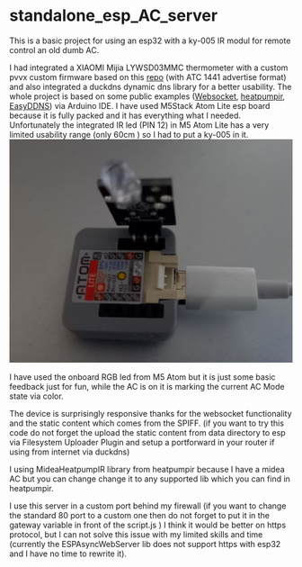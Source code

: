 # standalone_esp_AC_server

This is a basic project for using an esp32 with a ky-005 IR modul for remote control an old dumb AC. 

I had integrated a XIAOMI Mijia LYWSD03MMC thermometer with a custom pvvx custom firmware based on this [repo](https://github.com/pvvx/ATC_MiThermometer) (with ATC 1441 advertise format) and also integrated a duckdns dynamic dns library for a better usability. 
The whole project is based on some public examples ([Websocket](https://randomnerdtutorials.com/esp32-web-server-websocket-sliders), [heatpumpir](https://github.com/ToniA/arduino-heatpumpir), [EasyDDNS](https://github.com/ayushsharma82/EasyDDNS)) via Arduino IDE. 
I have used M5Stack Atom Lite esp board because it is fully packed and it has everything what I needed. Unfortunately the integrated IR led (PIN 12) in M5 Atom Lite has a very limited usability range (only 60cm ) so I had to put a ky-005 in it.
![it is](https://raw.githubusercontent.com/kiralyc/standalone_esp_AC_server/main/project.jpg)

I have used the onboard RGB led from M5 Atom but it is just some basic feedback just for fun, while the AC is on it is marking the current AC Mode state via color.

The device is surprisingly responsive thanks for the websocket functionality and the static content which comes from the SPIFF. (if you want to try this code do not forget the upload the static content from data directory to esp via Filesystem Uploader Plugin and setup a portforward in your router if using from internet via duckdns)

I using MideaHeatpumpIR library from heatpumpir because I have a midea AC but you can change change it to any supported lib which you can find in heatpumpir.

I use this server in a custom port behind my firewall (if you want to change the standard 80 port to a custom one then do not forget to put it in the gateway variable in front of the script.js ) 
I think it would be better on https protocol, but I can not solve this issue with my limited skills and time (currently the ESPAsyncWebServer lib does not support https with esp32 and I have no time to rewrite it).
